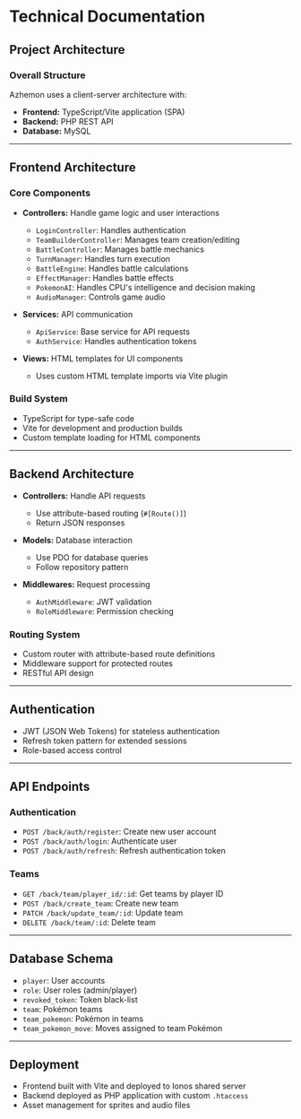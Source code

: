 # Technical Documentation

## Project Architecture

### Overall Structure

Azhemon uses a client-server architecture with:

- **Frontend:** TypeScript/Vite application (SPA)
- **Backend:** PHP REST API
- **Database:** MySQL

---

## Frontend Architecture

### Core Components

- **Controllers:** Handle game logic and user interactions
  - `LoginController`: Handles authentication
  - `TeamBuilderController`: Manages team creation/editing
  - `BattleController`: Manages battle mechanics
  - `TurnManager`: Handles turn execution
  - `BattleEngine`: Handles battle calculations
  - `EffectManager`: Handles battle effects
  - `PokemonAI`: Handles CPU's intelligence and decision making
  - `AudioManager`: Controls game audio

- **Services:** API communication
  - `ApiService`: Base service for API requests
  - `AuthService`: Handles authentication tokens

- **Views:** HTML templates for UI components
  - Uses custom HTML template imports via Vite plugin

### Build System

- TypeScript for type-safe code
- Vite for development and production builds
- Custom template loading for HTML components

---

## Backend Architecture

- **Controllers:** Handle API requests
  - Use attribute-based routing (`#[Route()]`)
  - Return JSON responses

- **Models:** Database interaction
  - Use PDO for database queries
  - Follow repository pattern

- **Middlewares:** Request processing
  - `AuthMiddleware`: JWT validation
  - `RoleMiddleware`: Permission checking

### Routing System

- Custom router with attribute-based route definitions
- Middleware support for protected routes
- RESTful API design

---

## Authentication

- JWT (JSON Web Tokens) for stateless authentication
- Refresh token pattern for extended sessions
- Role-based access control

---

## API Endpoints

### Authentication

- `POST /back/auth/register`: Create new user account
- `POST /back/auth/login`: Authenticate user
- `POST /back/auth/refresh`: Refresh authentication token

### Teams

- `GET /back/team/player_id/:id`: Get teams by player ID
- `POST /back/create_team`: Create new team
- `PATCH /back/update_team/:id`: Update team
- `DELETE /back/team/:id`: Delete team

---

## Database Schema

- `player`: User accounts
- `role`: User roles (admin/player)
- `revoked_token`: Token black-list
- `team`: Pokémon teams
- `team_pokemon`: Pokémon in teams
- `team_pokemon_move`: Moves assigned to team Pokémon

---

## Deployment

- Frontend built with Vite and deployed to Ionos shared server
- Backend deployed as PHP application with custom `.htaccess`
- Asset management for sprites and audio files